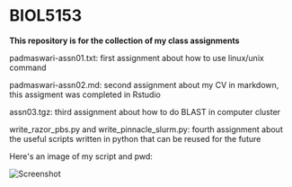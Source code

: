 # BIOL5153
**This repository is for the collection of my class assignments**

padmaswari-assn01.txt: first assignment about how to use linux/unix command

padmaswari-assn02.md: second assignment about my CV in markdown, this assigment was completed in Rstudio

assn03.tgz: third assignment about how to do BLAST in computer cluster

write_razor_pbs.py and write_pinnacle_slurm.py: fourth assignment about the useful scripts written in python that can be reused for the future

Here's an image of my script and pwd:

![Screenshot](home/Documents/BIOL5153/Assignment/BIOL5153/screenshot.png)
